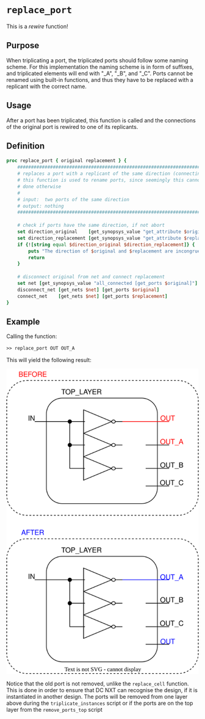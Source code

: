 [replace_port_figure]: ..\figures\rewire_scripts\replace_port.drawio.svg

# ```replace_port```

This is a *rewire* function!

## Purpose

When triplicating a port, the triplicated ports should follow some naming scheme. For this implementation the naming scheme is in form of suffixes, and triplicated elements will end with "_A", "_B", and "_C". Ports cannot be renamed using built-in functions, and thus they have to be replaced with a replicant with the correct name.

## Usage

After a port has been triplicated, this function is called and the connections of the original port is rewired to one of its replicants.

## Definition

```tcl
proc replace_port { original replacement } {
    ########################################################################################
    # replaces a port with a replicant of the same direction (connecting to net)
    # this function is used to rename ports, since seemingly this cannot be
    # done otherwise
    #
    # input:  two ports of the same direction
    # output: nothing
    ########################################################################################
    
    # check if ports have the same direction, if not abort
    set direction_original    [get_synopsys_value "get_attribute $original pin_direction"]
    set direction_replacement [get_synopsys_value "get_attribute $replacement pin_direction"]
    if {![string equal $direction_original $direction_replacement]} {
        puts "The direction of $original and $replacement are incongruent! "
        return
    }

    # disconnect original from net and connect replacement
    set net [get_synopsys_value "all_connected [get_ports $original]"]
    disconnect_net [get_nets $net] [get_ports $original]
    connect_net    [get_nets $net] [get_ports $replacement]
}
```

## Example

Calling the function:

```tcl
>> replace_port OUT OUT_A
```

This will yield the following result:

![Example of the replace_port function][replace_port_figure]

Notice that the old port is not removed, unlike the ```replace_cell``` function. This is done in order to ensure that DC NXT can recognise the design, if it is instantiated in another design. The ports will be removed from one layer above during the ```triplicate_instances``` script or if the ports are on the top layer from the ```remove_ports_top``` script
